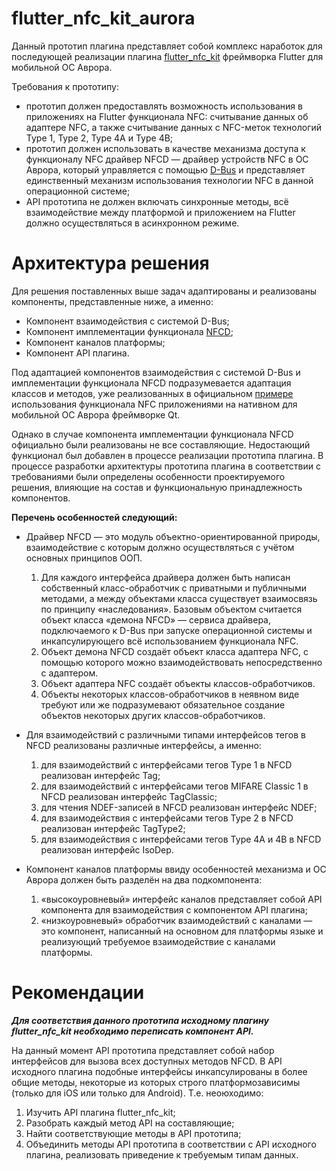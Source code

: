 # flutter_nfc_kit_aurora
Данный прототип плагина представляет собой комплекс наработок для последующей реализации плагина [flutter_nfc_kit](https://pub.dev/packages/flutter_nfc_kit) фреймворка Flutter для мобильной ОС Аврора.

Требования к прототипу:

* прототип должен предоставлять возможность использования в приложениях на Flutter функционала NFC: считывание данных об адаптере NFC, а также считывание данных с NFC-меток технологий Type 1, Type 2, Type 4A и Type 4B;
* прототип должен использовать в качестве механизма доступа к функционалу NFC драйвер NFCD — драйвер устройств NFC в ОС Аврора, который управляется с помощью [D-Bus](https://ru.wikipedia.org/wiki/D-Bus) и представляет единственный механизм использования технологии NFC в данной операционной системе;
* API прототипа не должен включать синхронные методы, всё взаимодействие между платформой и приложением на Flutter должно осуществляться в асинхронном режиме. 

# Архитектура решения
Для решения поставленных выше задач адаптированы и реализованы компоненты, представленные ниже, а именно:
*	Компонент взаимодействия с системой D-Bus;
*	Компонент имплементации функционала [NFCD](https://developer.auroraos.ru/doc/software_development/reference/nfcd);
*	Компонент каналов платформы;
*	Компонент API плагина.

Под адаптацией компонентов взаимодействия с системой D-Bus и имплементации функционала NFCD подразумевается адаптация классов и методов, уже реализованных в официальном [примере](https://gitlab.com/omprussia/demos/NfcUseCases) использования функционала NFC приложениями на нативном для мобильной ОС Аврора фреймворке Qt.

Однако в случае компонента имплементации функционала NFCD официально были реализованы не все составляющие. Недостающий функционал был добавлен в процессе реализации прототипа плагина. 
В процессе разработки архитектуры прототипа плагина в соответствии с требованиями  были определены особенности проектируемого решения, влияющие на состав и функциональную принадлежность компонентов. 

__Перечень особенностей следующий:__
- Драйвер NFCD — это модуль объектно-ориентированной природы, взаимодействие с которым должно осуществляться с учётом основных принципов ООП.

  1) Для каждого интерфейса драйвера должен быть написан собственный класс-обработчик с приватными и публичными методами, а между объектами класса существует взаимосвязь по принципу «наследования». Базовым объектом считается объект класса «демона NFCD» — сервиса драйвера, подключаемого к D-Bus при запуске операционной системы и инкапсулирующего всё использованием функционала NFC.
  2) Объект демона NFCD создаёт объект класса адаптера NFC, с помощью которого можно взаимодействовать непосредственно с адаптером.
  3) Объект адаптера NFC создаёт объекты клаcсов-обработчиков.
  4) Объекты некоторых классов-обработчиков в неявном виде требуют или же подразумевают обязательное создание объектов некоторых других классов-обработчиков.
 	
- Для взаимодействий с различными типами интерфейсов тегов в NFCD реализованы различные интерфейсы, а именно:
  1) для взаимодействий с интерфейсами тегов Type 1 в NFCD реализован интерфейс Tag;
  2) для взаимодействий с интерфейсами тегов MIFARE Classic 1 в NFCD реализован интерфейс TagClassic;
  3) для чтения NDEF-записей в NFCD реализован интерфейс NDEF;
  4) для взаимодействия с интерфейсами тегов Type 2 в NFCD реализован интерфейс TagType2;
  5) для взаимодействия с интерфейсами тегов Type 4A и 4B в NFCD реализован интерфейс IsoDep.

- Компонент каналов платформы ввиду особенностей механизма и ОС Аврора должен быть разделён на два подкомпонента:
  1) «высокоуровневый» интерфейс каналов представляет собой API компонента для взаимодействия с компонентом API плагина;
  2) «низкоуровневый» обработчик взаимодействий с каналами — это компонент, написанный на основном для платформы языке и реализующий требуемое взаимодействие с каналами платформы.

# Рекомендации
***Для соответствия данного прототипа исходному плагину flutter_nfc_kit необходимо переписать компонент API.***

На данный момент API прототипа представляет собой набор интерфейсов для вызова всех доступных методов NFCD. В API исходного плагина подобные интерфейсы инкапсулированы в более общие методы, некоторые из которых строго платформозависимы (только для iOS или только для Android).
Т.е. неоюходимо:
1) Изучить API плагина flutter_nfc_kit;
2) Разобрать каждый метод API на составляющие;
3) Найти соответствующие методы в API прототипа;
4) Объединить методы API прототипа в соответствии с API исходного плагина, реализовать приведение к требуемым типам данных.


